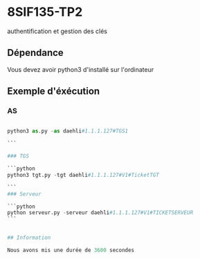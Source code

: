 # 8SIF135-TP2
authentification et gestion des clés

## Dépendance 
Vous devez avoir python3 d'installé sur l'ordinateur

## Exemple d'éxécution

### AS

````python

python3 as.py -as daehli#1.1.1.127#TGS1

```

### TGS

```python
python3 tgt.py -tgt daehli#1.1.1.127#V1#TicketTGT

```
### Serveur

```python
python serveur.py -serveur daehli#1.1.1.127#V1#TICKETSERVEUR
```


## Information

Nous avons mis une durée de 3600 secondes 

